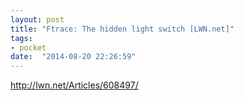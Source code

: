 ```yaml
---
layout: post
title: "Ftrace: The hidden light switch [LWN.net]"
tags:
- pocket
date:  "2014-08-20 22:26:59"
---
```


http://lwn.net/Articles/608497/

